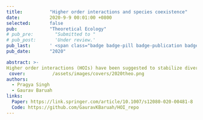 ```yaml
---
title:          "Higher order interactions and species coexistence"
date:           2020-9-9 00:01:00 +0800
selected:       false
pub:            "Theoretical Ecology"
# pub_pre:        "Submitted to "
# pub_post:       'Under review.'
pub_last:       ' <span class="badge badge-pill badge-publication badge-success">Highly cited</span>'
pub_date:       "2020"

abstract: >-
Higher order interactions (HOIs) have been suggested to stabilize diverse ecological communities. However, their role in maintaining species coexistence from the perspective of modern coexistence theory is not known. Here, using generalized Lotka-Volterra model, we derive a general rule for species coexistence modulated by HOIs. We show that where pairwise species interactions fail to promote species coexistence in regions of extreme fitness differences, negative HOIs that intensify pairwise competition, however, can promote coexistence provided that HOIs strengthen intraspecific competition more than interspecific competition.  ...
 cover:          /assets/images/covers/2020theo.png
authors:
  - Pragya Singh
  - Gaurav Baruah
links:
  Paper: https://link.springer.com/article/10.1007/s12080-020-00481-8
  Code: https://github.com/GauravKBaruah/HOI_repo
---
```

